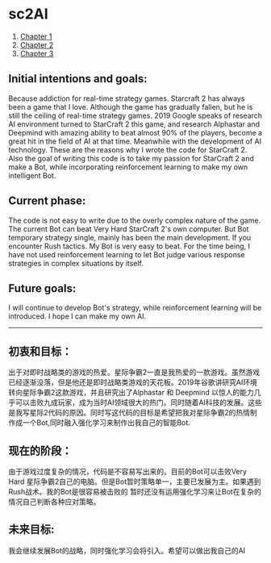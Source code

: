 # sc2AI

1. [Chapter 1](#chapter-1)
2. [Chapter 2](#chapter-2)
3. [Chapter 3](#chapter-3)


## Initial intentions and goals:
Because addiction for real-time strategy games. Starcraft 2 has always been a game that I love. Although the game has gradually fallen, but he is still the ceiling of real-time strategy games. 2019 Google speaks of research AI environment turned to StarCraft 2 this game, and research Alphastar and Deepmind with amazing ability to beat almost 90% of the players, become a great hit in the field of AI at that time. Meanwhile with the development of AI technology. These are the reasons why I wrote the code for StarCraft 2. Also the goal of writing this code is to take my passion for StarCraft 2 and make a Bot, while incorporating reinforcement learning to make my own intelligent Bot.

## Current phase:
The code is not easy to write due to the overly complex nature of the game. The current Bot can beat Very Hard StarCraft 2's own computer. But Bot temporary strategy single, mainly has been the main development. If you encounter Rush tactics. My Bot is very easy to beat.
For the time being, I have not used reinforcement learning to let Bot judge various response strategies in complex situations by itself.

## Future goals:
I will continue to develop Bot's strategy, while reinforcement learning will be introduced. I hope I can make my own AI.

----------

## 初衷和目标：
出于对即时战略类的游戏的热爱。星际争霸2一直是我热爱的一款游戏。虽然游戏已经逐渐没落，但是他还是即时战略类游戏的天花板。2019年谷歌讲研究AI环境转向星际争霸2这款游戏，并且研究出了Alphastar 和 Deepmind 以惊人的能力几乎可以击败九成玩家，成为当时AI领域很大的热门。同时随着AI科技的发展。这些是我写星际2代码的原因。同时写这代码的目标是希望把我对星际争霸2的热情制作成一个Bot,同时融入强化学习来制作出我自己的智能Bot.

## 现在的阶段：
由于游戏过度复杂的情况，代码是不容易写出来的。目前的Bot可以击败Very Hard 星际争霸2自己的电脑。但是Bot暂时策略单一，主要已发展为主。如果遇到Rush战术。我的Bot是很容易被击败的
暂时还没有运用强化学习来让Bot在复杂的情况自己判断各种应对策略。

## 未来目标:
我会继续发展Bot的战略，同时强化学习会将引入。希望可以做出我自己的AI
